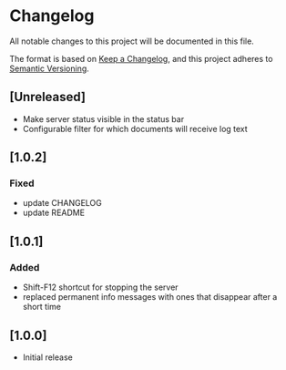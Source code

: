 # Changelog
All notable changes to this project will be documented in this file.

The format is based on [Keep a Changelog](https://keepachangelog.com/en/1.0.0/),
and this project adheres to [Semantic Versioning](https://semver.org/spec/v2.0.0.html).

## [Unreleased]

- Make server status visible in the status bar
- Configurable filter for which documents will receive log text

## [1.0.2]
### Fixed
- update CHANGELOG
- update README

## [1.0.1]
### Added
- Shift-F12 shortcut for stopping the server
- replaced permanent info messages with ones that disappear after a short time

## [1.0.0]

- Initial release
